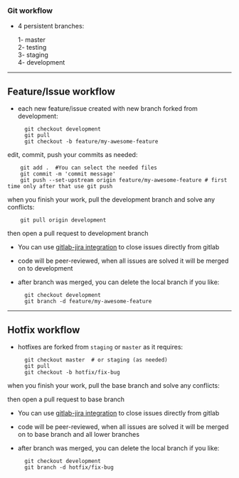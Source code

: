### Git workflow

* 4 persistent branches:

     1- master  
     2- testing  
     3- staging  
     4- development

_____

## Feature/Issue workflow
* each new feature/issue created with new branch forked from development:

        git checkout development
        git pull
        git checkout -b feature/my-awesome-feature
edit, commit, push your commits as needed:

        git add .  #You can select the needed files
        git commit -m 'commit message'
        git push --set-upstream origin feature/my-awesome-feature # first time only after that use git push
when you finish your work, pull the development branch and solve any conflicts:

        git pull origin development
then open a pull request to development branch

* You can use [gitlab-jira integration](https://docs.gitlab.com/ee/user/project/integrations/jira.html#closing-jira-issues) to close issues directly from gitlab

* code will be peer-reviewed, when all issues are solved it will be merged on to development     

* after branch was merged, you can delete the local branch if you like:    

        git checkout development  
        git branch -d feature/my-awesome-feature

_____

## Hotfix workflow
* hotfixes are forked from `staging` or `master` as it requires:  

        git checkout master  # or staging (as needed)
        git pull  
        git checkout -b hotfix/fix-bug   

when you finish your work, pull the base branch and solve any conflicts:

then open a pull request to base branch

* You can use [gitlab-jira integration](https://docs.gitlab.com/ee/user/project/integrations/jira.html#closing-jira-issues) to close issues directly from gitlab

* code will be peer-reviewed, when all issues are solved it will be merged on to base branch and all lower branches 
* after branch was merged, you can delete the local branch if you like:    

        git checkout development  
        git branch -d hotfix/fix-bug  
